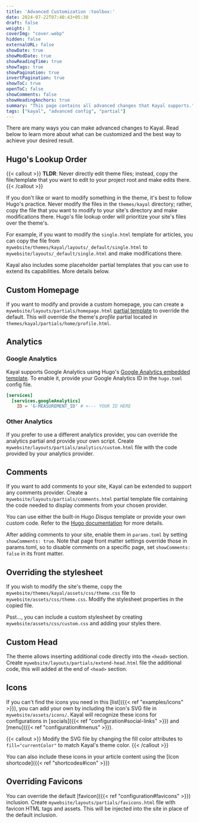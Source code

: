 ```yaml
---
title: 'Advanced Customization :toolbox:'
date: 2024-07-22T07:40:43+05:30
draft: false
weight: 3
coverImg: "cover.webp"
hidden: false
externalURL: false
showDate: true
showModDate: true
showReadingTime: true
showTags: true
showPagination: true
invertPagination: true
showToC: true
openToC: false
showComments: false
showHeadingAnchors: true
summary: "This page contains all advanced changes that Kayal supports."
tags: ["kayal", "advanced config", "partial"]
---
```


There are many ways you can make advanced changes to Kayal. Read below to learn more about what can be customized and the best way to achieve your desired result.

## Hugo's Lookup Order

{{< callout >}}
**TLDR**: Never directly edit theme files; instead, copy the file/template that you want to edit to your project root and make edits there.
{{< /callout >}}

If you don't like or want to modify something in the theme, it's best to follow Hugo's practice. Never modify the files in the `themes/kayal` directory; rather, copy the file that you want to modify to your site's directory and make modifications there. Hugo's file lookup order will prioritize your site's files over the theme's.

For example, if you want to modify the `single.html` template for articles, you can copy the file from `mywebsite/themes/kayal/layouts/_default/single.html` to `mywebsite/layouts/_default/single.html` and make modifications there.

Kayal also includes some placeholder partial templates that you can use to extend its capabilities. More details below.

## Custom Homepage

If you want to modify and provide a custom homepage, you can create a `mywebsite/layouts/partials/homepage.html` [partial template](https://gohugo.io/templates/partial/) to override the default. This will override the theme's _profile_ partial located in `themes/kayal/partials/home/profile.html`.

## Analytics

### Google Analytics

Kayal supports Google Analytics using Hugo's [Google Analytics embedded template](https://gohugo.io/templates/embedded/#google-analytics). To enable it, provide your Google Analytics ID in the `hugo.toml` config file.

```toml
[services]
  [services.googleAnalytics]
    ID = 'G-MEASUREMENT_ID' # <--- YOUR ID HERE
```

### Other Analytics

If you prefer to use a different analytics provider, you can override the analytics partial and provide your own script. Create `mywebsite/layouts/partials/analytics/custom.html` file with the code provided by your analytics provider.

## Comments

If you want to add comments to your site, Kayal can be extended to support any comments provider. Create a `mywebsite/layouts/partials/comments.html` partial template file containing the code needed to display comments from your chosen provider.

You can use either the built-in Hugo _Disqus_ template or provide your own custom code. Refer to the [Hugo documentation](https://gohugo.io/content-management/comments/) for more details.

After adding comments to your site, enable them in `params.toml` by setting `showComments: true`. Note that page front matter settings override those in params.toml, so to disable comments on a specific page, set `showComments: false` in its front matter.

## Overriding the stylesheet

If you wish to modify the site's theme, copy the `mywebsite/themes/kayal/assets/css/theme.css` file to `mywebsite/assets/css/theme.css`. Modify the stylesheet properties in the copied file.

Psst..., you can include a custom stylesheet by creating `mywebsite/assets/css/custom.css` and adding your styles there.

## Custom Head

The theme allows inserting additional code directly into the `<head>` section. Create `mywebsite/layouts/partials/extend-head.html` file the additional code, this will added at the end of `<head>` section.

## Icons

If you can't find the icons you need in this [list]({{< ref "examples/icons" >}}), you can add your own by including the icon's SVG file in `mywebsite/assets/icons/`. Kayal will recognize these icons for configurations in [socials]({{< ref "configuration#social-links" >}}) and [menu]({{< ref "configuration#menus" >}}).

{{< callout >}}
Modify the SVG file by changing the fill color attributes to `fill="currentColor"` to match Kayal's theme color.
{{< /callout >}}

You can also include these icons in your article content using the [Icon shortcode]({{< ref "shortcodes#icon" >}})

## Overriding Favicons

You can override the default [favicon]({{< ref "configuration#favicons" >}}) inclusion. Create `mywebsite/layouts/partials/favicons.html` file with favicon HTML tags and assets. This will be injected into the site <head> in place of the default inclusion.
